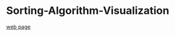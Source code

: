 # Sorting-Algorithm-Visualization
[web page](https://manidhareddy.github.io/Sorting-Algorithm-Visualization/)

